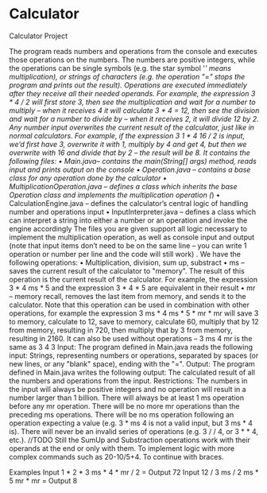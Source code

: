 # Calculator
Calculator Project

The program reads numbers and operations from the console and executes those operations on the numbers. 
The numbers are positive integers, while the operations can be single symbols (e.g. the star symbol '*' means multiplication), or strings of characters 
(e.g. the operation "=" stops the program and prints out the result).
Operations are executed immediately after they receive all their needed operands. For example, the expression 3 * 4 / 2 will first store 3, 
then see the multiplication and wait for a number to multiply – when it receives 4 it will calculate 3 * 4 = 12, 
then see the division and wait for a number to divide by – when it receives 2, it will divide 12 by 2.
Any number input overwrites the current result of the calculator, just like in normal calculators. 
For example, if the expression 3 1 * 4 16 / 2 is input, we’d first have 3, overwrite it with 1, multiply by 4 and get 4, 
but then we overwrite with 16 and divide that by 2 – the result will be 8.
It contains the following files:
    • Main.java– contains the main(String[] args) method, reads input and prints output on the console
    • Operation.java – contains a base class for any operation done by the calculator
    • MultiplicationOperation.java – defines a class which inherits the base Operation class and implements the multiplication operation (*)
    • CalculationEngine.java – defines the calculator’s central logic of handling number and operations input
    • InputInterpreter.java – defines a class which can interpret a string into either a number or an operation and invoke the engine accordingly
      The files you are given support all logic necessary to implement the multiplication operation, 
      as well as console input and output (note that input items don’t need to be on the same line – you can write 1 operation or number per line and the code will still work) .
We have the following operations:
    • Multiplication, division, sum up, substract
    • ms – saves the current result of the calculator to "memory". The result of this operation is the current result of the calculator. 
    For example, the expression 3 * 4 ms * 5 and the expression 3 * 4 * 5 are equivalent in their result
    • mr – memory recall, removes the last item from memory, and sends it to the calculator. Note that this operation can be used in combination with other operations, 
    for example the expression 3 ms * 4 ms * 5 * mr * mr will save 3 to memory, calculate to 12, save to memory, calculate 60, multiply that by 12 from memory, 
    resulting in 720, then multiply that by 3 from memory, resulting in 2160. It can also be used without operations –  3 ms 4 mr is the same as 3 4 3
Input:  The program defined in Main.java reads the following input:
      Strings, representing numbers or operations, separated by spaces (or new lines, or any "blank" space), ending with the "=".
Output: The program defined in Main.java writes the following output: The calculated result of all the numbers and operations from the input.
Restrictions: The numbers in the input will always be positive integers and no operation will result in a number larger than 1 billion.
There will always be at least 1 ms operation before any mr operation. There will be no more mr operations than the preceding ms operations. 
There will be no ms operation following an operation expecting a value (e.g. 3 * ms 4 is not a valid input, but 3 ms * 4 is). 
There will never be an invalid series of operations (e.g. 3 / / 4, or 3 * * 4, etc.). 
//TODO Still the SumUp and Substraction operations work with their operands at the end or only with them. To implement logic with more complex commands such as  20-10/5+4. 
To continue with braces.

Examples
Input   1 * 2 * 3 ms * 4 * mr / 2 =
Output 72
Input  12 / 3 ms / 2 ms * 5 mr * mr =
Output  8
